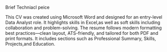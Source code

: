 Brief Techniacl peice

This CV was created using Microsoft Word and designed for an entry-level Data Analyst role. It highlights skills in Excel,as well as soft skills including collaboration and problem-solving. The resume follows modern formatting best practices—clean layout, ATS-friendly, and tailored for both PDF and print formats. It includes sections such as Professional Summary, Skills, Projects,and Education.
